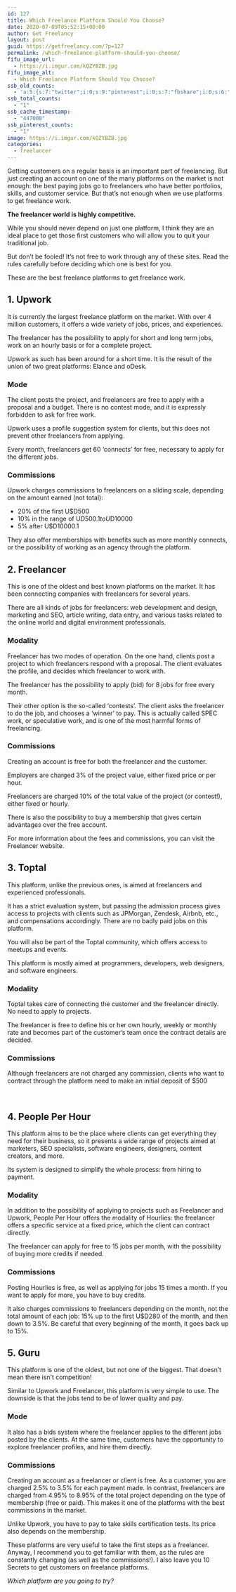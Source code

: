 ```yaml
---
id: 127
title: Which Freelance Platform Should You Choose?
date: 2020-07-09T05:52:15+00:00
author: Get Freelancy
layout: post
guid: https://getfreelancy.com/?p=127
permalink: /which-freelance-platform-should-you-choose/
fifu_image_url:
  - https://i.imgur.com/kQZYBZB.jpg
fifu_image_alt:
  - Which Freelance Platform Should You Choose?
ssb_old_counts:
  - 'a:5:{s:7:"twitter";i:0;s:9:"pinterest";i:0;s:7:"fbshare";i:0;s:6:"reddit";i:0;s:6:"tumblr";i:0;}'
ssb_total_counts:
  - "1"
ssb_cache_timestamp:
  - "447000"
ssb_pinterest_counts:
  - "1"
image: https://i.imgur.com/kQZYBZB.jpg
categories:
  - freelancer
---
```

Getting customers on a regular basis is an important part of freelancing. But just creating an account on one of the many platforms on the market is not enough: the best paying jobs go to freelancers who have better portfolios, skills, and customer service. But that&#8217;s not enough when we use platforms to get freelance work.

**The freelancer world is highly competitive.**

While you should never depend on just one platform, I think they are an ideal place to get those first customers who will allow you to quit your traditional job.

But don&#8217;t be fooled! It&#8217;s not free to work through any of these sites. Read the rules carefully before deciding which one is best for you.

These are the best freelance platforms to get freelance work.

## 1. Upwork

It is currently the largest freelance platform on the market. With over 4 million customers, it offers a wide variety of jobs, prices, and experiences.

The freelancer has the possibility to apply for short and long term jobs, work on an hourly basis or for a complete project.

Upwork as such has been around for a short time. It is the result of the union of two great platforms: Elance and oDesk.

### Mode

The client posts the project, and freelancers are free to apply with a proposal and a budget. There is no contest mode, and it is expressly forbidden to ask for free work.

Upwork uses a profile suggestion system for clients, but this does not prevent other freelancers from applying.

Every month, freelancers get 60 &#8216;connects&#8217; for free, necessary to apply for the different jobs.

### Commissions

Upwork charges commissions to freelancers on a sliding scale, depending on the amount earned (not total):

  * 20% of the first U$D500
  * 10% in the range of U$D500.1 to U$D10000
  * 5% after U$D10000.1

They also offer memberships with benefits such as more monthly connects, or the possibility of working as an agency through the platform.

## 2. Freelancer

This is one of the oldest and best known platforms on the market. It has been connecting companies with freelancers for several years.

There are all kinds of jobs for freelancers: web development and design, marketing and SEO, article writing, data entry, and various tasks related to the online world and digital environment professionals.

### Modality

Freelancer has two modes of operation. On the one hand, clients post a project to which freelancers respond with a proposal. The client evaluates the profile, and decides which freelancer to work with.

The freelancer has the possibility to apply (bid) for 8 jobs for free every month.

Their other option is the so-called &#8216;contests&#8217;. The client asks the freelancer to do the job, and chooses a &#8216;winner&#8217; to pay. This is actually called SPEC work, or speculative work, and is one of the most harmful forms of freelancing.

### Commissions

Creating an account is free for both the freelancer and the customer.

Employers are charged 3% of the project value, either fixed price or per hour.

Freelancers are charged 10% of the total value of the project (or contest!), either fixed or hourly.

There is also the possibility to buy a membership that gives certain advantages over the free account.

For more information about the fees and commissions, you can visit the Freelancer website.

## 3. Toptal

This platform, unlike the previous ones, is aimed at freelancers and experienced professionals.

It has a strict evaluation system, but passing the admission process gives access to projects with clients such as JPMorgan, Zendesk, Airbnb, etc., and compensations accordingly. There are no badly paid jobs on this platform.

You will also be part of the Toptal community, which offers access to meetups and events.

This platform is mostly aimed at programmers, developers, web designers, and software engineers.

### Modality

Toptal takes care of connecting the customer and the freelancer directly. No need to apply to projects.

The freelancer is free to define his or her own hourly, weekly or monthly rate and becomes part of the customer&#8217;s team once the contract details are decided.

### Commissions

Although freelancers are not charged any commission, clients who want to contract through the platform need to make an initial deposit of $500

&nbsp;

## 4. People Per Hour

This platform aims to be the place where clients can get everything they need for their business, so it presents a wide range of projects aimed at marketers, SEO specialists, software engineers, designers, content creators, and more.

Its system is designed to simplify the whole process: from hiring to payment.

### Modality

In addition to the possibility of applying to projects such as Freelancer and Upwork, People Per Hour offers the modality of Hourlies: the freelancer offers a specific service at a fixed price, which the client can contract directly.

The freelancer can apply for free to 15 jobs per month, with the possibility of buying more credits if needed.

### Commissions

Posting Hourlies is free, as well as applying for jobs 15 times a month. If you want to apply for more, you have to buy credits.

It also charges commissions to freelancers depending on the month, not the total amount of each job: 15% up to the first U$D280 of the month, and then down to 3.5%. Be careful that every beginning of the month, it goes back up to 15%.

## 5. Guru

This platform is one of the oldest, but not one of the biggest. That doesn&#8217;t mean there isn&#8217;t competition!

Similar to Upwork and Freelancer, this platform is very simple to use. The downside is that the jobs tend to be of lower quality and pay.

### Mode

It also has a bids system where the freelancer applies to the different jobs posted by the clients. At the same time, customers have the opportunity to explore freelancer profiles, and hire them directly.

### Commissions

Creating an account as a freelancer or client is free. As a customer, you are charged 2.5% to 3.5% for each payment made. In contrast, freelancers are charged from 4.95% to 8.95% of the total project depending on the type of membership (free or paid). This makes it one of the platforms with the best commissions in the market.

Unlike Upwork, you have to pay to take skills certification tests. Its price also depends on the membership.

These platforms are very useful to take the first steps as a freelancer. Anyway, I recommend you to get familiar with them, as the rules are constantly changing (as well as the commissions!). I also leave you 10 Secrets to get customers on freelance platforms.

_Which platform are you going to try?_